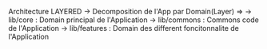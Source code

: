 
Architecture LAYERED
  -> Decomposition de l'App par Domain(Layer) => 
    -> lib/core : Domain principal de l'Application 
    -> lib/commons : Commons code de l'Application
    -> lib/features : Domain des different foncitonnalite de l'Application